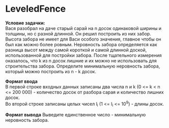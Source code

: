 # LeveledFence
**Условие задачки:**  
Вася разобрал на даче старый сарай на n досок одинаковой ширины и толщины, но с разной длинной. Он решил построить из них забор. Высота забора не имеет для Васи особого значения, главное чтобы он был как можно более ровным. Неровность забора определяется как разница высот между самой короткой и самой длинной доской, использованной для постройки забора.
После тщательного измерения оказалось, что k из n досок лишние и их можно не использовать для строительства забора. 
Определите минимальную неровность забора, который можно построить из n - k досок.

**Формат ввода**  
В первой строке входных данных записаны два числа n и k (0 <= k < n <= 200 000) - количество досок от разбора сарая и количество лишних досок.  
Во второй строке записаны целых чисел l<sub>i</sub> (1 <= l<sub>i</sub> <= 10<sup>9</sup>) - длины досок.

**Формат вывода**
Выведите единственное число - минимальную неровность забора.
